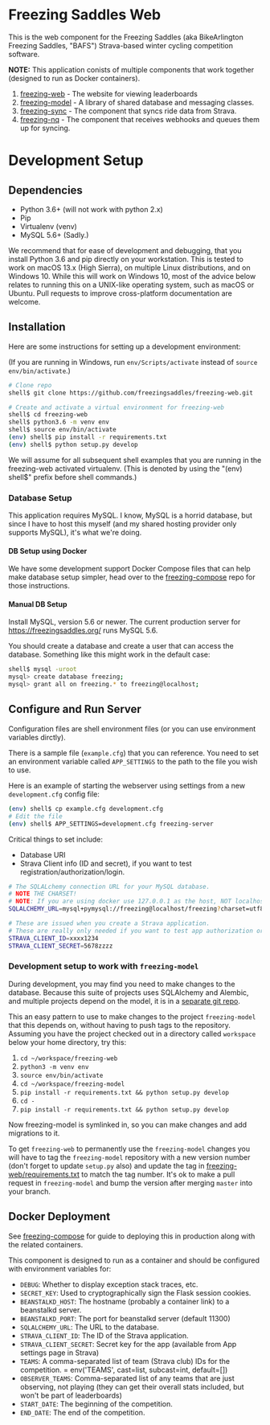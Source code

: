 # Freezing Saddles Web

This is the web component for the Freezing Saddles (aka BikeArlington Freezing Saddles, "BAFS") Strava-based
winter cycling competition software.

**NOTE:** This application conists of multiple components that work together (designed to run as Docker containers).
1. [freezing-web](https://github.com/freezingsaddles/freezing-web) - The website for viewing leaderboards   
1. [freezing-model](https://github.com/freezingsaddles/freezing-model) - A library of shared database and messaging classes.
1. [freezing-sync](https://github.com/freezingsaddles/freezing-sync) - The component that syncs ride data from Strava.
1. [freezing-nq](https://github.com/freezingsaddles/freezing-nq) - The component that receives webhooks and queues them up for syncing.

# Development Setup

## Dependencies

* Python 3.6+ (will not work with python 2.x)
* Pip
* Virtualenv (venv)
* MySQL 5.6+ (Sadly.)

We recommend that for ease of development and debugging, that you install Python 3.6 and pip directly on your workstation. This is tested to work on macOS 13.x (High Sierra), on multiple Linux distributions, and on Windows 10. While this will work on Windows 10, most of the advice below relates to running this on a UNIX-like operating system, such as macOS or Ubuntu. Pull requests to improve cross-platform documentation are welcome.

## Installation

Here are some instructions for setting up a development environment:

(If you are running in Windows, run `env/Scripts/activate` instead of `source env/bin/activate`.)
```bash
# Clone repo
shell$ git clone https://github.com/freezingsaddles/freezing-web.git

# Create and activate a virtual environment for freezing-web
shell$ cd freezing-web
shell$ python3.6 -m venv env
shell$ source env/bin/activate
(env) shell$ pip install -r requirements.txt
(env) shell$ python setup.py develop
```

We will assume for all subsequent shell examples that you are running in the freezing-web activated virtualenv.  (This is denoted by using
the "(env) shell$" prefix before shell commands.)    

### Database Setup

This application requires MySQL.  I know, MySQL is a horrid database, but since I have to host this myself (and my shared hosting
provider only supports MySQL), it's what we're doing.

#### DB Setup using Docker

We have some development support Docker Compose files that can help make database setup simpler, head over to the [freezing-compose](https://github.com/freezingsaddles/freezing-compose) repo for those instructions.

#### Manual DB Setup

Install MySQL, version 5.6 or newer. The current production server for https://freezingsaddles.org/ runs MySQL 5.6.

You should create a database and create a user that can access the database.  Something like this might work in the default case:

```bash
shell$ mysql -uroot
mysql> create database freezing;
mysql> grant all on freezing.* to freezing@localhost;
```

## Configure and Run Server

Configuration files are shell environment files (or you can use environment variables dirctly).

There is a sample file (`example.cfg`) that you can reference.  You need to set an environment variable called
`APP_SETTINGS` to the path to the file you wish to use.

Here is an example of starting the webserver using settings from a new `development.cfg` config file:
```bash
(env) shell$ cp example.cfg development.cfg
# Edit the file
(env) shell$ APP_SETTINGS=development.cfg freezing-server
```

Critical things to set include:
* Database URI
* Strava Client info (ID and secret), if you want to test registration/authorization/login.

```bash
# The SQLALchemy connection URL for your MySQL database.
# NOTE THE CHARSET!
# NOTE: If you are using docker use 127.0.0.1 as the host, NOT localhost
SQLALCHEMY_URL=mysql+pymysql://freezing@localhost/freezing?charset=utf8mb4&binary_prefix=true

# These are issued when you create a Strava application.
# These are really only needed if you want to test app authorization or login features.
STRAVA_CLIENT_ID=xxxx1234
STRAVA_CLIENT_SECRET=5678zzzz
```

### Development setup to work with `freezing-model`

During development, you may find you need to make changes to the database. Because this suite of projects uses SQLAlchemy and Alembic, and multiple projects depend on the model, it is in a [separate git repo](https://github.com/freezingsaddles/freezing-model). 

This an easy pattern to use to make changes to the project `freezing-model` that this depends on, without having to push tags to the repository. Assuming you have the project checked out in a directory called `workspace` below your home directory, try this:

1. `cd ~/workspace/freezing-web`
2. `python3 -m venv env`
3. `source env/bin/activate`
4. `cd ~/workspace/freezing-model`
5. `pip install -r requirements.txt && python setup.py develop`
6. `cd -`
7. `pip install -r requirements.txt && python setup.py develop`

Now freezing-model is symlinked in, so you can make changes and add migrations to it.

To get `freezing-web` to permanently use the `freezing-model` changes you will have to tag the `freezing-model` repository with a new version number (don't forget to update `setup.py` also) and update the tag in [freezing-web/requirements.txt](requirements.txt) to match the tag number. It's ok to make a pull request in `freezing-model` and bump the version after merging `master` into your branch.


## Docker Deployment

See [freezing-compose](https://github.com/freezingsaddles/freezing-compose) for guide to deploying this in production along
with the related containers.

This component is designed to run as a container and should be configured with environment variables for:
- `DEBUG`: Whether to display exception stack traces, etc.
- `SECRET_KEY`: Used to cryptographically sign the Flask session cookies.
- `BEANSTALKD_HOST`: The hostname (probably a container link) to a beanstalkd server.
- `BEANSTALKD_PORT`: The port for beanstalkd server (default 11300)
- `SQLALCHEMY_URL`: The URL to the database.
- `STRAVA_CLIENT_ID`: The ID of the Strava application.
- `STRAVA_CLIENT_SECRET`: Secret key for the app (available from App settings page in Strava)
- `TEAMS`: A comma-separated list of team (Strava club) IDs for the competition. = env('TEAMS', cast=list, subcast=int, default=[])
- `OBSERVER_TEAMS`: Comma-separated list of any teams that are just observing, not playing (they can get their overall stats included, but won't be part of leaderboards)
- `START_DATE`: The beginning of the competition.
- `END_DATE`: The end of the competition.
